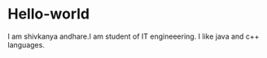 # Hello-world

I am shivkanya andhare.I am student of IT engineeering.
I like java and c++ languages.
